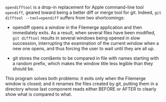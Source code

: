 `opendifftool` is a drop-in replacement for Apple command-line tool `opendiff`, geared toward being a better diff or merge tool for git. Indeed, `git difftool --tool=opendiff` suffers from two shortcomings:

- opendiff opens a window in the Filemerge application and then immediately exits. As a result, when several files have been modified, `git difftool` results in several windows being opened in slow succession, interrupting the examination of the current window when a new one opens, and thus forcing the user to wait until they are all up.

- git stores the contåents to be compared in file with names starting with a random prefix, which makes the window title less legible than they should be.

This program solves both problems: it exits only when the Filemerge window is closed; and it renames the files created by git, putting them in a directory whose last component reads either BEFORE or AFTER to clearly show what is compared to what.